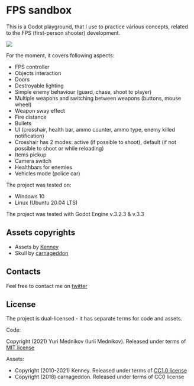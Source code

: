 # FPS sandbox

This is a Godot playground, that I use to practice various concepts, related to the FPS (first-person shooter) development.

![](https://pbs.twimg.com/media/Evzoy4RWYAI3DEE?format=jpg&name=large)

For the moment, it covers following aspects:

- FPS controller
- Objects interaction
- Doors
- Destroyable lighting
- Simple enemy behaviour (guard, chase, shoot to player)
- Multiple weapons and switching between weapons (buttons, mouse wheel)
- Weapon sway effect
- Fire distance
- Bullets
- UI (crosshair, health bar, ammo counter, ammo type, enemy killed notification)
- Crosshair has 2 modes: active (if possible to shoot), default (if not possible to shoot or while reloading)
- Items pickup
- Camera switch
- Healthbars for enemies
- Vehicles mode (police car)

The project was tested on:

- Windows 10
- Linux (Ubuntu 20.04 LTS)

The project was tested with Godot Engine v.3.2.3 & v.3.3

## Assets copyrights

- Assets by [Kenney](https://kenney.nl)
- Skull by [carnageddon](https://opengameart.org/content/skull-4)

## Contacts

Feel free to contact me on [twitter](https://www.twitter.com/yurimednikov)

## License

The project is dual-licensed - it has separate terms for code and assets.

Code: 

Copyright (2021) Yuri Mednikov (Iurii Mednikov). Released under terms of [MIT license](https://opensource.org/licenses/MIT)

Assets: 

- Copyright (2010-2021) Kenney. Released under terms of [CC1.0 license](https://creativecommons.org/publicdomain/zero/1.0/)
- Copyright (2018) carnageddon. Released under terms of CC0 license